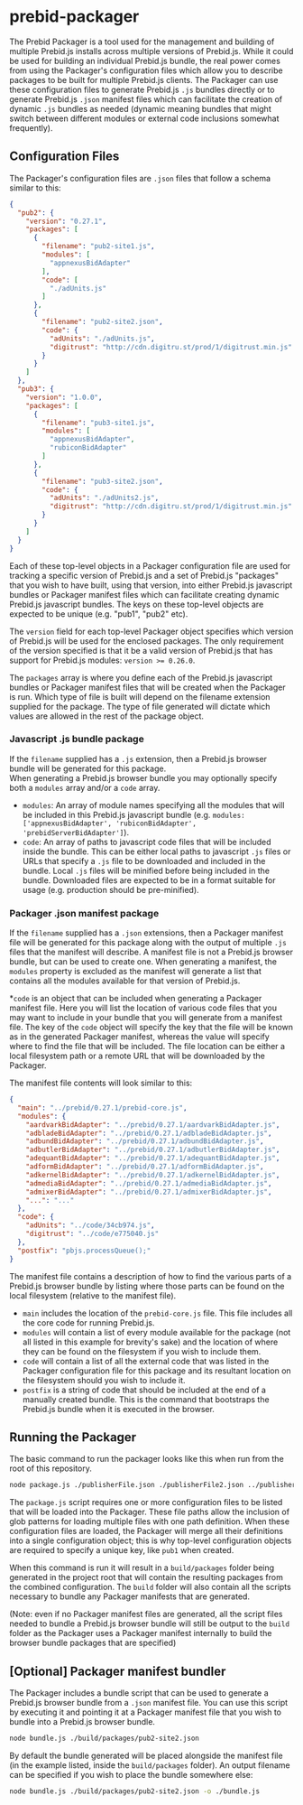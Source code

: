 # prebid-packager

The Prebid Packager is a tool used for the management and building of multiple Prebid.js installs across
multiple versions of Prebid.js.  While it could be used for building an individual Prebid.js bundle, the
real power comes from using the Packager's configuration files which allow you to describe packages to be built
for multiple Prebid.js clients.  The Packager can use these configuration files to generate Prebid.js `.js` bundles 
directly or to generate Prebid.js `.json` manifest files which can facilitate the creation of dynamic `.js` bundles 
as needed (dynamic meaning bundles that might switch between different modules or external code inclusions somewhat 
frequently).

## Configuration Files

The Packager's configuration files are `.json` files that follow a schema similar to this:
```json
{
  "pub2": {
    "version": "0.27.1",
    "packages": [
      {
        "filename": "pub2-site1.js",
        "modules": [
          "appnexusBidAdapter"
        ],
        "code": [
          "./adUnits.js"
        ]
      },
      {
        "filename": "pub2-site2.json",
        "code": {
          "adUnits": "./adUnits.js",
          "digitrust": "http://cdn.digitru.st/prod/1/digitrust.min.js"
        }
      }
    ]
  },
  "pub3": {
    "version": "1.0.0",
    "packages": [
      {
        "filename": "pub3-site1.js",
        "modules": [
          "appnexusBidAdapter",
          "rubiconBidAdapter"
        ]
      },
      {
        "filename": "pub3-site2.json",
        "code": {
          "adUnits": "./adUnits2.js",
          "digitrust": "http://cdn.digitru.st/prod/1/digitrust.min.js"
        }
      }
    ]
  }
}
```
Each of these top-level objects in a Packager configuration file are used for tracking a specific version of Prebid.js 
and a set of Prebid.js "packages" that you wish to have built, using that version, into either Prebid.js javascript 
bundles or Packager manifest files which can facilitate creating dynamic Prebid.js javascript bundles.  The keys on
these top-level objects are expected to be unique (e.g. "pub1", "pub2" etc).

The `version` field for each top-level Packager object specifies which version of Prebid.js will be used for the enclosed
packages.  The only requirement of the version specified is that it be a valid version of Prebid.js that has support for
Prebid.js modules: `version >= 0.26.0`.

The `packages` array is where you define each of the Prebid.js javascript bundles or Packager manifest files that 
will be created when the Packager is run.  Which type of file is built will depend on the filename extension supplied
for the package.  The type of file generated will dictate which values are allowed in the rest of the package object.

### Javascript .js bundle package

If the `filename` supplied has a `.js` extension, then a Prebid.js browser bundle will be generated for this package.  
When generating a Prebid.js browser bundle you may optionally specify both a `modules` array and/or a `code` array.
* `modules`: An array of module names specifying all the modules that will be included in this Prebid.js 
javascript bundle (e.g. `modules: ['appnexusBidAdapter', 'rubiconBidAdapter', 'prebidServerBidAdapter']`).
* `code`: An array of paths to javascript code files that will be included inside the bundle.  This can be either
local paths to javascript `.js` files or URLs that specify a `.js` file to be downloaded and included in the bundle.
Local `.js` files will be minified before being included in the bundle.  Downloaded files are expected to be in a 
format suitable for usage (e.g. production should be pre-minified).


### Packager .json manifest package

If the `filename` supplied has a `.json` extensions, then a Packager manifest file will be generated for this package
along with the output of multiple `.js` files that the manifest will describe. A manifest file is not a Prebid.js 
browser bundle, but can be used to create one.  When generating a manifest, the `modules` property is excluded as the 
manifest will generate a list that contains all the modules available for that version of Prebid.js. 

*`code` is an object that can be included when generating a Packager manifest file.  Here you will list the location of 
various code files that you may want to include in your bundle that you will generate from a manifest file.  The key of
the `code` object will specify the key that the file will be known as in the generated Packager manifest, whereas the 
value will specify where to find the file that will be included.  The file location can be either a local filesystem 
path or a remote URL that will be downloaded by the Packager.

The manifest file contents will look similar to this:

```json
{
  "main": "../prebid/0.27.1/prebid-core.js",
  "modules": {
    "aardvarkBidAdapter": "../prebid/0.27.1/aardvarkBidAdapter.js",
    "adbladeBidAdapter": "../prebid/0.27.1/adbladeBidAdapter.js",
    "adbundBidAdapter": "../prebid/0.27.1/adbundBidAdapter.js",
    "adbutlerBidAdapter": "../prebid/0.27.1/adbutlerBidAdapter.js",
    "adequantBidAdapter": "../prebid/0.27.1/adequantBidAdapter.js",
    "adformBidAdapter": "../prebid/0.27.1/adformBidAdapter.js",
    "adkernelBidAdapter": "../prebid/0.27.1/adkernelBidAdapter.js",
    "admediaBidAdapter": "../prebid/0.27.1/admediaBidAdapter.js",
    "admixerBidAdapter": "../prebid/0.27.1/admixerBidAdapter.js",
    "...": "..."
  },
  "code": {
    "adUnits": "../code/34cb974.js",
    "digitrust": "../code/e775040.js"
  },
  "postfix": "pbjs.processQueue();"
}
```

The manifest file contains a description of how to find the various parts of a Prebid.js browser bundle by listing
where those parts can be found on the local filesystem (relative to the manifest file).
* `main` includes the location of the `prebid-core.js` file.  This file includes all the core code for running Prebid.js.
* `modules` will contain a list of every module available for the package (not all listed in this example for brevity's 
    sake) and the location of where they can be found on the filesystem if you wish to include them.
* `code` will contain a list of all the external code that was listed in the Packager configuration file for this package
    and its resultant location on the filesystem should you wish to include it.
* `postfix` is a string of code that should be included at the end of a manually created bundle.  This is the command
    that bootstraps the Prebid.js bundle when it is executed in the browser.

## Running the Packager

The basic command to run the packager looks like this when run from the root of this repository.
```bash
node package.js ./publisherFile.json ./publisherFile2.json ../publishers/**/*.json
```

The `package.js` script requires one or more configuration files to be listed that will be loaded into the Packager.
These file paths allow the inclusion of glob patterns for loading multiple files with one path definition.  When
these configuration files are loaded, the Packager will merge all their definitions into a single configuration 
object; this is why top-level configuration objects are required to specify a unique key, like `pub1` when created.

When this command is run it will result in a `build/packages` folder being generated in the project root that 
will contain the resulting packages from the combined configuration.  The `build` folder will also contain all the
scripts necessary to bundle any Packager manifests that are generated.

(Note: even if no Packager manifest files are generated, all the script files needed to bundle a Prebid.js browser bundle
will still be output to the `build`  folder as the Packager uses a Packager manifest internally to build the browser 
bundle packages that are specified)

## [Optional] Packager manifest bundler

The Packager includes a bundle script that can be used to generate a Prebid.js browser bundle from a `.json` manifest 
file. You can use this script by executing it and pointing it at a Packager manifest file that you wish to bundle into
a Prebid.js browser bundle.

```bash
node bundle.js ./build/packages/pub2-site2.json
```

By default the bundle generated will be placed alongside the manifest file (in the example listed, inside the
`build/packages` folder).  An output filename can be specified if you wish to place the bundle somewhere else:

```bash
node bundle.js ./build/packages/pub2-site2.json -o ./bundle.js
```
